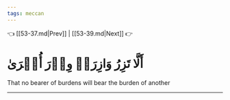 ```yaml
---
tags: meccan
---
```


👈 [[53-37.md|Prev]] | [[53-39.md|Next]] 👉

# أَلَّا تَزِرُ وَازِرَةٞ وِزۡرَ أُخۡرَىٰ

That no bearer of burdens will bear the burden of another

---


